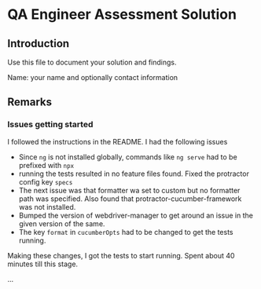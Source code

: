 # QA Engineer Assessment Solution

## Introduction

Use this file to document your solution and findings.

Name: your name and optionally contact information

## Remarks 

### Issues getting started
I followed the instructions in the README. I had the following issues
-  Since `ng` is not installed globally, commands like `ng serve` had to be prefixed with `npx`
- running the tests resulted in no feature files found. Fixed the protractor config key `specs`
- The next issue was that formatter wa set to custom but no formatter path was specified. Also found that protractor-cucumber-framework was not installed.
- Bumped the version of webdriver-manager to get around an issue in the given version of the same.
- The key `format` in `cucumberOpts` had to be changed to get the tests running.

Making these changes, I got the tests to start running. Spent about 40 minutes till this stage.

...
